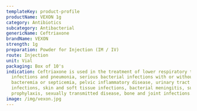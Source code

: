 ```yaml
---
templateKey: product-profile
productName: VEXON 1g
category: Antibiotics
subcategory: Antibacterial
genericName: Ceftriaxone
brandName: VEXON
strength: 1g
preparation: Powder for Injection (IM / IV)
route: Injection
unit: Vial
packaging: Box of 10's
indication: Ceftriaxone is used in the treatment of lower respiratory tract
  infections and pneumonia, serious bacterial infections with or without
  bacteremia or septicemia, pelvic inflammatory disease, urinary tract
  infections, skin and soft tissue infections, bacterial meningitis, surgical
  prophylaxis, sexually transmitted disease, bone and joint infections.
image: /img/vexon.jpg
---
```


